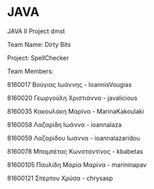 # JAVA
JAVA II Project dmst 

Team Name: Dirty Bits

Project: SpellChecker

Team Members:

8160017  Βούγιας Ιωάννης - IoannisVougias

8160020  Γεωργούλη Χριστιάννα - javalicious

8160035  Κακουλάκη Μαρίνα - MarinaKakoulaki

8160058  Λαζαρίδη Ιωάννα - ioannalaza

8160059  Λαζαρίδου Ιωάννα - ioannalazaridou

8160078  Μπαμπέτας Κωνσταντίνος - kbabetas

81600105 Παυλίδη Μαρία Μαρίνα - marininapav

81600121 Σπέρτου Χρύσα - chrysasp
